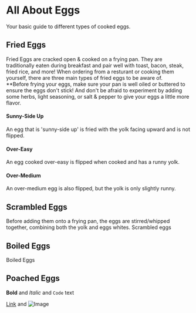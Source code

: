 # All About Eggs

Your basic guide to different types of cooked eggs. 

## Fried Eggs
Fried Eggs are cracked open & cooked on a frying pan. They are traditionally eaten during breakfast and pair well with toast, bacon, steak, fried rice, and more! When ordering from a resturant or cooking them yourself, there are three main types of fried eggs to be aware of.  
**Before frying your eggs, make sure your pan is well oiled or buttered to ensure the eggs don't stick! And don't be afraid to experiment by adding some herbs, light seasoning, or salt & pepper to give your eggs a little more flavor. 
#### **Sunny-Side Up**
An egg that is 'sunny-side up' is fried with the yolk facing upward and is not flipped. 
#### **Over-Easy**
An egg cooked over-easy is flipped when cooked and has a runny yolk. 
#### **Over-Medium**
An over-medium egg is also flipped, but the yolk is only slightly runny. 

## Scrambled Eggs
Before adding them onto a frying pan, the eggs are stirred/whipped together, combining both the yolk and eggs whites. Scrambled eggs 
## Boiled Eggs
Boiled Eggs
## Poached Eggs


**Bold** and _Italic_ and `Code` text

[Link](url) and ![Image](src)
```
